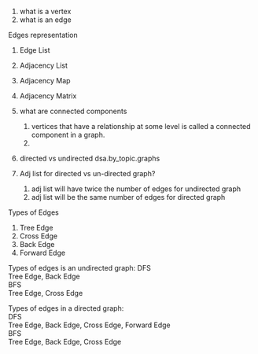 1. what is a vertex
2. what is an edge

Edges representation
1. Edge List
2. Adjacency List
3. Adjacency Map
4. Adjacency Matrix


1. what are connected components
   1. vertices that have a relationship at some level is called a connected component in a graph.
   2. 
2. directed vs undirected dsa.by_topic.graphs
3. Adj list for directed vs un-directed graph?
   1. adj list will have twice the number of edges for undirected graph
   2. adj list will be the same number of edges for directed graph

Types of Edges
1. Tree Edge
2. Cross Edge
3. Back Edge
4. Forward Edge

Types of edges is an undirected graph:
DFS  
Tree Edge, Back Edge  
BFS  
Tree Edge, Cross Edge  

Types of edges in a directed graph:  
DFS  
Tree Edge, Back Edge, Cross Edge, Forward Edge   
BFS   
Tree Edge, Back Edge, Cross Edge   
